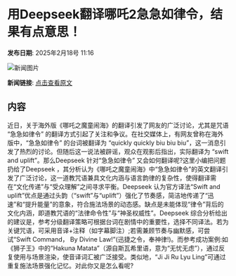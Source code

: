 # 用Deepseek翻译哪吒2急急如律令，结果有点意思！

**发布日期**: 2025年2月18号 11:16

![新闻图片](https://pic.chinaz.com/picmap/thumb/202502051558215737_4.jpg)

**新闻链接**: [点击查看原文](https://www.aibase.com/zh/news/15463)

## 内容

近日，关于海外版《哪吒之魔童闹海》的翻译引发了网友的广泛讨论，尤其是咒语 “急急如律令” 的翻译方式引起了关注和争议。在社交媒体上，有网友曾称在海外版中，“急急如律令” 的台词被翻译为 “quickly quickly biu biu biu”，这一消息引发了热烈的讨论。但随后这一说法被辟谣，观众在观影后指出，实际翻译为 “swift and uplift”。那么Deepseek 针对“急急如律令” 又会如何翻译呢?这里小编把问题扔给了Deepseek ，其分析认为《哪吒之魔童闹海》中“急急如律令”的英文翻译引发了广泛讨论，这一道教咒语兼具文化内涵与语言韵律的复杂性，使得翻译需在“文化传递”与“受众理解”之间寻求平衡。Deepseek 认为官方译法“Swift and uplift”优点是通过头韵（“swift”与“uplift”）强化了节奏感，简洁地传递了“迅速”和“提升能量”的意象，符合施法场景的动态感。缺点是未能体现“律令”背后的文化内涵，即道教咒语的“法律命令性”与“神圣权威性”。Deepseek 综合分析给出的建议是，参考分级翻译策略可根据台词在剧情中的重要性，选择不同译法。若为关键咒语，可采用音译+注释（如字幕脚注）;若需兼顾节奏与幽默感，可尝试“Swift Command， By Divine Law!”(迅捷之令，奉神律!)。而参考成功案例:如《狮子王》中的“Hakuna Matata”（源自斯瓦希里语，意为“无忧无虑”），通过反复使用与场景渲染，使音译词汇被广泛接受。类似地，“Ji Ji Ru Lyu Ling”可通过重复施法场景强化记忆。对此你又是怎么看呢?
